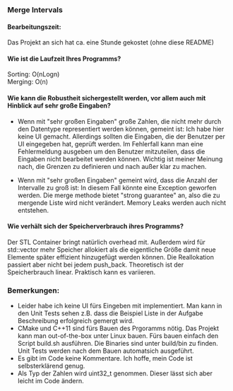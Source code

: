 ### Merge Intervals
#### Bearbeitungszeit:
Das Projekt an sich hat ca. eine Stunde gekostet (ohne diese README)

#### Wie ist die Laufzeit Ihres Programms? 
Sorting: O(nLogn)  
Merging: O(n)

#### Wie kann die Robustheit sichergestellt werden, vor allem auch mit Hinblick auf sehr große Eingaben?
- Wenn mit "sehr großen Eingaben" große Zahlen, die nicht mehr durch den Datentype representiert werden können, gemeint ist:
Ich habe hier keine UI gemacht. Allerdings sollten die Eingaben, die der Benutzer per UI eingegeben hat, geprüft werden. Im Fehlerfall kann man eine Fehlermeldung ausgeben um den Benutzer mitzuteilen, dass die Eingaben nicht bearbeitet werden können.
Wichtig ist meiner Meinung nach, die Grenzen zu definieren und nach außer klar zu machen. 

- Wenn mit "sehr großen Eingaben" gemeint wird, dass die Anzahl der Intervalle zu groß ist:
In diesem Fall könnte eine Exception geworfen werden. Die merge methode bietet "strong guarantee" an, also die zu mergende Liste wird nicht verändert. Memory Leaks werden auch nicht entstehen.

#### Wie verhält sich der Speicherverbrauch ihres Programms?
Der STL Container bringt natürlich overhead mit. Außerdem wird für std::vector mehr Speicher allokiert als die eigentliche Größe damit neue Elemente später effizient hinzugefügt werden können. Die Reallokation passiert aber nicht bei jedem push_back.
Theoretisch ist der Speicherbrauch linear. Praktisch kann es variieren.

### Bemerkungen:
- Leider habe ich keine UI fürs Eingeben mit implementiert. Man kann in den Unit Tests sehen z.B. dass die Beispiel Liste in der Aufgabe Beschreibung erfolgreich gemergt wird. 
- CMake und C++11 sind fürs Bauen des Prgoramms nötig. Das Projekt kann man out-of-the-box unter Linux bauen. Fürs bauen einfach den Script build.sh ausführen. Die Binaries sind unter build/bin zu finden. Unit Tests werden nach dem Bauen automatsich ausgeführt.
- Es gibt im Code keine Kommentare. Ich hoffe, mein Code ist selbsterklärend genug.
- Als Typ der Zahlen wird uint32_t genommen. Dieser lässt sich aber leicht im Code ändern. 
